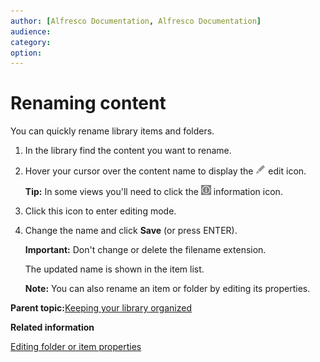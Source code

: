 ```yaml
---
author: [Alfresco Documentation, Alfresco Documentation]
audience: 
category: 
option: 
---
```


# Renaming content

You can quickly rename library items and folders.

1.  In the library find the content you want to rename.

2.  Hover your cursor over the content name to display the ![Configure icon](../images/ico-configure.png) edit icon.

    **Tip:** In some views you'll need to click the ![Information icon](../images/ico-information.png) information icon.

3.  Click this icon to enter editing mode.

4.  Change the name and click **Save** \(or press ENTER\).

    **Important:** Don't change or delete the filename extension.

    The updated name is shown in the item list.

    **Note:** You can also rename an item or folder by editing its properties.


**Parent topic:**[Keeping your library organized](../concepts/library-organize.md)

**Related information**  


[Editing folder or item properties](library-item-edit-metadata.md)

